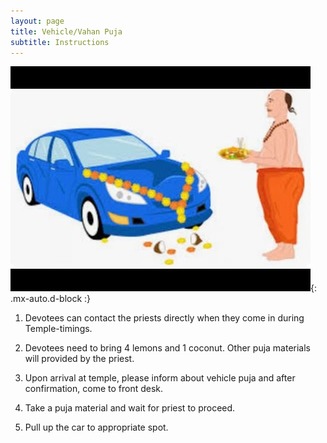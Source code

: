 ```yaml
---
layout: page
title: Vehicle/Vahan Puja
subtitle: Instructions
---
```

![Govinda Govinda](/assets/img/carpuja.jpg){: .mx-auto.d-block :}

1. Devotees can contact the priests directly when they come in during Temple-timings.

2. Devotees need to bring 4 lemons and 1 coconut. Other puja materials will provided by the priest.

3. Upon arrival at temple, please inform about vehicle puja and after confirmation, come to front desk.

4. Take a puja material and wait for priest to proceed.

5. Pull up the car to appropriate spot.
